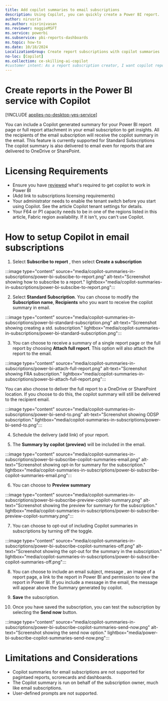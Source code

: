 ```yaml
---
title: Add copilot summaries to email subscriptions
description: Using Copilot, you can quickly create a Power BI report.
author: nirusrin
ms.author: nisrinivasan
ms.reviewer: maggieMSFT
ms.service: powerbi
ms.subservice: pbi-reports-dashboards
ms.topic: how-to
ms.date: 10/18/2024
LocalizationGroup: Create report subscriptions with copilot summaries
no-loc: [Copilot]
ms.collection: ce-skilling-ai-copilot
#customer intent: As a report subscription creator, I want copilot report summaries to be delivered in my subscription email.
---
```


# Create reports in the Power BI service with Copilot

[!INCLUDE [applies-no-desktop-yes-service](../includes/applies-no-desktop-yes-service.md)]

You can include a Copilot generated summary for your Power BI report page or full report attachment in your email subscription to get insights. All the recipients of the email subscription will receive the copilot summary in the email. This feature is currently supported for Standard Subscriptions  
The copilot summary is also delivered to email even for reports that are delivered to OneDrive or SharePoint.

# Licensing Requirements

- Ensure you have [reviewed](../copilot-enable-power-bi) what's required to get copilot to work in Power BI
- (Add link to subscriptions licensing requirements) 
- Your administrator needs to enable the tenant switch before you start using Copilot. See the article Copilot tenant settings for details.
- Your F64 or P1 capacity needs to be in one of the regions listed in this article, Fabric region availability. If it isn't, you can't use Copilot.

# How to setup Copilot in email subscriptions

1. Select **Subscribe to report** , then select **Create a subscription**

:::image type="content" source="media/copilot-summaries-in-subscriptions/power-bi-subscibe-to-report.png" alt-text="Screenshot showing how to subscribe to a report." lightbox="media/copilot-summaries-in-subscriptions/power-bi-subscibe-to-report.png":::


2. Select **Standard Subscription**. You can choose to modify the **Subscription name**, **Recipients** who you want to receive the copilot summary in email.

:::image type="content" source="media/copilot-summaries-in-subscriptions/power-bi-standard-subscription.png" alt-text="Screenshot showing creating a std. subscription." lightbox="media/copilot-summaries-in-subscriptions/power-bi-standard-subscription.png":::

3. You can choose to receive a summary of a single report page or the full report by choosing **Attach full report**. This option will also attach the report to the email.

:::image type="content" source="media/copilot-summaries-in-subscriptions/power-bi-attach-full-report.png" alt-text="Screenshot showing FRA subscription." lightbox="media/copilot-summaries-in-subscriptions/power-bi-attach-full-report.png":::

You can also choose to deliver the full report to a OneDrive or SharePoint location. If you choose to do this, the copilot summary will still be delivered to the recipient email.

:::image type="content" source="media/copilot-summaries-in-subscriptions/power-bi-send-to.png" alt-text="Screenshot showing ODSP subscription." lightbox="media/copilot-summaries-in-subscriptions/power-bi-send-to.png":::

4. Schedule the delivery (add link) of your report. 

5. The **Summary by copilot (preview)** will be included in the email. 

:::image type="content" source="media/copilot-summaries-in-subscriptions/power-bi-subscribe-copilot-summaries-email.png" alt-text="Screenshot showing opt-in for summary for the subscription." lightbox="media/copilot-summaries-in-subscriptions/power-bi-subscribe-copilot-summaries-email.png":::

6. You can choose to **Preview summary** 

:::image type="content" source="media/copilot-summaries-in-subscriptions/power-bi-subscribe-preview-copilot-summary.png" alt-text="Screenshot showing the preview for summary for the subscription." lightbox="media/copilot-summaries-in-subscriptions/power-bi-subscribe-preview-copilot-summary.png":::

7. You can choose to opt-out of including Copilot summaries in subscriptions by turning off the toggle.

:::image type="content" source="media/copilot-summaries-in-subscriptions/power-bi-subscribe-copilot-summaries-off.png" alt-text="Screenshot showing the opt-out for the summary in the subscription." lightbox="media/copilot-summaries-in-subscriptions/power-bi-subscribe-copilot-summaries-off.png":::

8. You can choose to include an email subject, message , an image of a report page, a link to the report in Power BI and permission to view the report in Power BI.
If you include a message in the email, the message will appear above the Summary generated by copilot.

9. **Save** the subscription.

10. Once you have saved the subscription, you can test the subscription by selecting the **Send now** button.

:::image type="content" source="media/copilot-summaries-in-subscriptions/power-bi-subscribe-copilot-summaries-send-now.png" alt-text="Screenshot showing the send now option." lightbox="media/power-bi-subscribe-copilot-summaries-send-now.png":::

# Limitations and Considerations
- Copilot summaries for email subscriptions are not supported for pagintaed reports, scrorecards and dashboards.
- The Copilot summary is run on behalf of the subscription owner, much like email subscriptions.
- User-defined prompts are not supported. 
